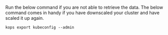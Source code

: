 Run the below command if you are not able to retrieve the data. The below command comes in handy if you have downscaled your cluster and have scaled it up again. 
```
kops export kubeconfig --admin
```
